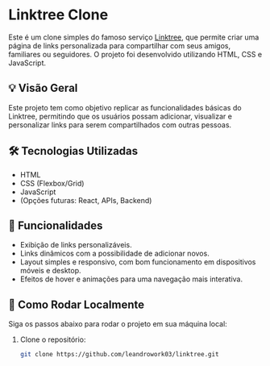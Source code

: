 # Linktree Clone

Este é um clone simples do famoso serviço [Linktree](https://linktr.ee/), que permite criar uma página de links personalizada para compartilhar com seus amigos, familiares ou seguidores. O projeto foi desenvolvido utilizando HTML, CSS e JavaScript. 

## 💡 Visão Geral

Este projeto tem como objetivo replicar as funcionalidades básicas do Linktree, permitindo que os usuários possam adicionar, visualizar e personalizar links para serem compartilhados com outras pessoas.

## 🛠 Tecnologias Utilizadas

- HTML
- CSS (Flexbox/Grid)
- JavaScript
- (Opções futuras: React, APIs, Backend)

## 🎯 Funcionalidades

- Exibição de links personalizáveis.
- Links dinâmicos com a possibilidade de adicionar novos.
- Layout simples e responsivo, com bom funcionamento em dispositivos móveis e desktop.
- Efeitos de hover e animações para uma navegação mais interativa.

## 🚀 Como Rodar Localmente

Siga os passos abaixo para rodar o projeto em sua máquina local:

1. Clone o repositório:

   ```bash
   git clone https://github.com/leandrowork03/linktree.git
